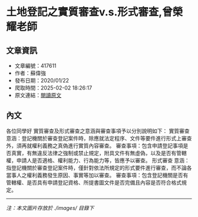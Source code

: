 # 土地登記之實質審查v.s.形式審查,曾榮耀老師

## 文章資訊
- 文章編號：417611
- 作者：蘇偉強
- 發布日期：2020/01/22
- 爬取時間：2025-02-02 18:26:17
- 原文連結：[閱讀原文](https://real-estate.get.com.tw/Columns/detail.aspx?no=417611)

## 內文
各位同學好
實質審查及形式審查之意涵與審查事項予以分別說明如下：
實質審查
意涵：登記機關於審查登記案件時，除應就法定程序、文件等要件進行形式上審查外，須再就權利義務之真偽進行實質內容審查。
審查事項：包含申請登記事項是否真實，有無違反法律之強制或禁止規定，附具文件有無虛偽，以及是否有管轄權，申請人是否適格、權利能力、行為能力等，皆應予以審查。
形式審查
意涵：指登記機關於審查登記案件時，僅針對依法所規定的形式要件進行審查，而不論各當事人之權利義務發生原因、事實等加以審查。
審查事項：包含登記機關是否有管轄權、是否具有申請登記資格、所提書圖文件是否完備且內容是否符合格式規定。

---
*注：本文圖片存放於 ./images/ 目錄下*

